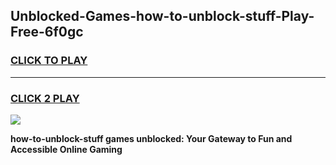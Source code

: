 
## Unblocked-Games-how-to-unblock-stuff-Play-Free-6f0gc
<h3>
<a href="https://premium76.site?title=how-to-unblock-stuff&ref=18A1">CLICK TO PLAY</a></h3>
<hr>

<h3>
<a href="https://premium76.site?title=how-to-unblock-stuff&ref=18A1">CLICK 2 PLAY</a>
  
</h3>

<a href="https://premium76.site?title=how-to-unblock-stuff&ref=18A1"><img src="https://clearcache.store/games.png"></a>


**how-to-unblock-stuff games unblocked: Your Gateway to Fun and Accessible Online Gaming**
